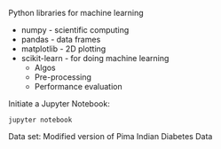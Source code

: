Python libraries for machine learning

* numpy - scientific computing
* pandas - data frames
* matplotlib - 2D plotting
* scikit-learn - for doing machine learning
    + Algos
    + Pre-processing
    + Performance evaluation

Initiate a Jupyter Notebook:

```
jupyter notebook
```

Data set: Modified version of Pima Indian Diabetes Data 

